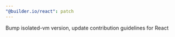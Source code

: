 ```yaml
---
"@builder.io/react": patch
---
```


Bump isolated-vm version, update contribution guidelines for React
